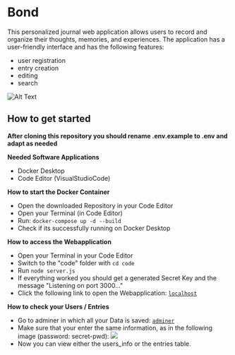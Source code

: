 # Bond
This personalized journal web application allows users to record and organize their thoughts, memories, and experiences. 
The application has a user-friendly interface and has the following features:
- user registration
- entry creation
- editing
- search

![Alt Text](https://github.com/Cheesie11/nodeDEV/blob/main/code/public/img/bondgit.png)

## How to get started 

**After cloning this repository you should rename .env.example to .env and adapt as needed**

**Needed Software Applications**
- Docker Desktop
- Code Editor (VisualStudioCode)

**How to start the Docker Container**
- Open the downloaded Repository in your Code Editor
- Open your Terminal (in Code Editor)
- Run: `docker-compose up -d --build`
- Check if its successfully running on Docker Desktop

**How to access the Webapplication**
- Open your Terminal in your Code Editor
- Switch to the "code" folder with `cd code`
- Run `node server.js`
- If everything worked you should get a generated Secret Key and the message "Listening on port 3000..."
- Click the following link to open the Webapplication: [`localhost`](http://localhost:3000/)

**How to check your Users / Entries**
- Go to adminer in which all your Data is saved: [`adminer`](http://localhost:8088/)
- Make sure that your enter the same information, as in the following image (password: secret-pwd):
 ![](https://github.com/Cheesie11/nodeDEV/blob/main/code/public/img/adminer.png)
- Now you can view either the users_info or the entries table.
